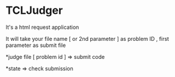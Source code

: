 # TCLJudger
It's a html request application

It will take your file name [ or 2nd parameter ] as problem ID  ,
first parameter as submit file

\*judge file [ problem id ]       => submit code

\*state                           => check submission
